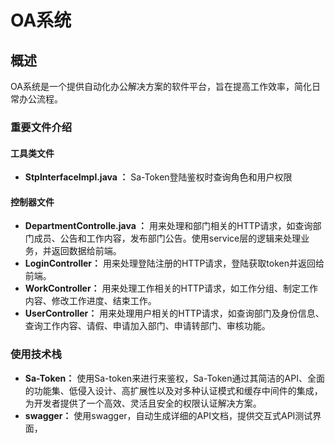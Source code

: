 # OA系统
## 概述  
OA系统是一个提供自动化办公解决方案的软件平台，旨在提高工作效率，简化日常办公流程。  
### 重要文件介绍
#### 工具类文件  
* **StpInterfaceImpl.java ：** Sa-Token登陆鉴权时查询角色和用户权限
#### 控制器文件  
* **DepartmentControlle.java ：** 用来处理和部门相关的HTTP请求，如查询部门成员、公告和工作内容，发布部门公告。使用service层的逻辑来处理业务，并返回数据给前端。
* **LoginController：** 用来处理登陆注册的HTTP请求，登陆获取token并返回给前端。
* **WorkController：** 用来处理工作相关的HTTP请求，如工作分组、制定工作内容、修改工作进度、结束工作。
* **UserController：** 用来处理用户相关的HTTP请求，如查询部门及身份信息、查询工作内容、请假、申请加入部门、申请转部门、审核功能。
### 使用技术栈  
* **Sa-Token：** 使用Sa-token来进行来鉴权，Sa-Token通过其简洁的API、全面的功能集、低侵入设计、高扩展性以及对多种认证模式和缓存中间件的集成，为开发者提供了一个高效、灵活且安全的权限认证解决方案。
* **swagger：** 使用swagger，自动生成详细的API文档，提供交互式API测试界面，
